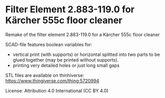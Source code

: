 # Filter Element 2.883-119.0 for Kärcher 555c floor cleaner

Remake of the filter element 2.883-119.0 for a Kärcher 555c floor cleaner

SCAD-file features boolean variables for:

- vertical print (with supports) or horizontal splitted into two parts to be glued together (may be printed without supports).
- printing very detailed holes or just long small gaps

STL files are available on thinhiverse: https://www.thingiverse.com/thing:5720994

License: Attribution 4.0 International (CC BY 4.0)
